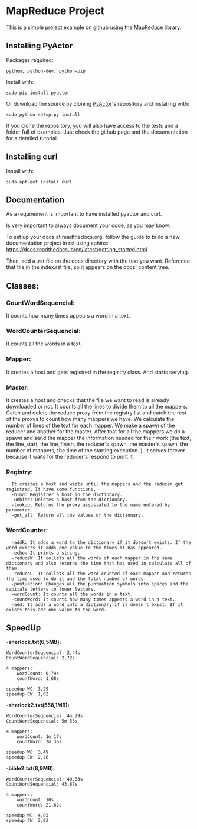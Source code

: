 # MapReduce Project

This is a simple project example on github using the
[MapReduce](https://github.com/jorditoda/MapReduce) library.

## Installing PyActor

Packages required:

    python, python-dev, python-pip

Install with:

    sudo pip install pyactor

Or download the source by cloning [PyActor](https://github.com/pedrotgn/pyactor)'s
repository and installing with:

    sudo python setup.py install

If you clone the repository, you will also have access to the tests and a folder
full of examples. Just check the github page and the documentation for a detailed
tutorial.

## Installing curl

Install with:

    sudo apt-get install curl

## Documentation

As a requirement is important to have installed pyactor and curl.

Is very important to always document your code, as you may know.

To set up your docs at readthedocs.org, follow the guide to build a new documentation project in rst using sphinx: https://docs.readthedocs.io/en/latest/getting_started.html

Then, add a .rst file on the docs directory with the text you want. Reference that file in the index.rst file, so it appears on the docs' content tree.

## Classes:

### CountWordSequencial:

  It counts how many times appears a word in a text.

### WordCounterSequencial:

  It counts all the words in a text.

### Mapper:

  It creates a host and gets registred in the registry class. And starts serving.

### Master:

  It creates a host and checks that the file we want to read is already downloaded or not. It counts all the lines to divide them to all the mappers. Catch and delete the reduce proxy from the registry list and catch the rest of the proxys to count how many mappers we have. We calculate the number of lines of the text for each mapper. We make a spawn of the reducer and another for the master. After that for all the mappers we do a spawn and send the mapper the information needed for their work (the text, the line_start, the line_finish, the reducer's spawn, the master's spawn, the number of mappers, the time of the starting execution. ). It serves forever because it waits for the reducer's respond to print it.

### Registry:
```plain
  It creates a host and waits until the mappers and the reducer get registred. It have some functions.
  -bind: Registrer a host in the dictionary.
  -unbind: Deletes a host from the dictionary.
  -lookup: Returns the proxy assosiated to the name entered by parameter.
  -get_all: Return all the values of the dictionary.
```

### WordCounter:
```plain
  -addR: It adds a word to the dictionary if it doesn't exists. If the word exists it adds one value to the times it has appeared.
  -echo: It prints a string.
  -reduceW: It collets all the words of each mapper in the same dictionary and also returns the time that has used in calculate all of them.
  -reduceC: It collets all the word counted of each mapper and returns the time used to do it and the total number of words.
  -puntuation: Changes all the puntuation symbols into spaces and the capitals letters to lower letters.
  -wordCount: It counts all the words in a text.
  -countWord: It counts how many times appears a word in a text.
  -add: It adds a word into a dictionary if it doesn't exist. If it exists this add one value to the word.
```

## SpeedUp

-**sherlock.txt(6,5MB):**

	WordCounterSequencial: 2,44s
	CountWordSequencial: 2,72s
	
	4 mappers:
		wordCount: 0,74s
		countWord: 1,68s
  
	speedup WC: 3,29
	speedup CW: 1,62

-**sherlock2.txt(558,1MB):**

	WordCounterSequencial: 4m 29s
	CountWordSequencial: 5m 53s

	4 mappers:
		wordCount: 1m 17s
		countWord: 2m 36s
  
	speedup WC: 3,49
	speedup CW: 2,26

-**bible2.txt(8,9MB):**

	WordCounterSequencial: 40,33s
	CountWordSequencial: 43,87s

	4 mappers:
		wordCount: 10s
		countWord: 21,62s
	
	speedup WC: 4,03
	speedup CW: 2,03
